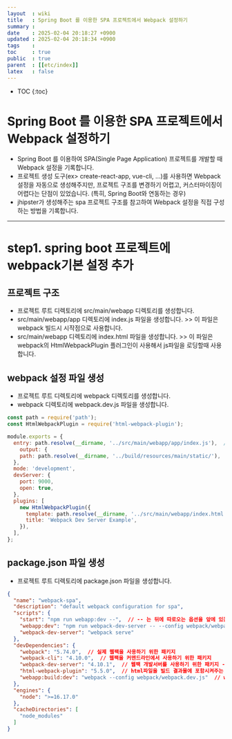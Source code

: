 ```yaml
---
layout  : wiki
title   : Spring Boot 를 이용한 SPA 프로젝트에서 Webpack 설정하기
summary : 
date    : 2025-02-04 20:18:27 +0900
updated : 2025-02-04 20:18:34 +0900
tags    : 
toc     : true
public  : true
parent  : [[etc/index]]
latex   : false
---
```

* TOC
{:toc}

# Spring Boot 를 이용한 SPA 프로젝트에서 Webpack 설정하기
- Spring Boot 를 이용하여 SPA(Single Page Application) 프로젝트를 개발할 때 Webpack 설정을 기록합니다.
- 프로젝트 생성 도구(ex> create-react-app, vue-cli, ...)를 사용하면 Webpack 설정을 자동으로 생성해주지만, 프로젝트 구조를 변경하기 어렵고, 커스터마이징이 어렵다는 단점이 있었습니다. (특히, Spring Boot와 연동하는 경우)
- jhipster가 생성해주는 spa 프로젝트 구조를 참고하여 Webpack 설정을 직접 구성하는 방법을 기록합니다.

---

# step1. spring boot 프로젝트에 webpack기본 설정 추가

## 프로젝트 구조
- 프로젝트 루트 디렉토리에 src/main/webapp 디렉토리를 생성합니다.
- src/main/webapp/app 디렉토리에 index.js 파일을 생성합니다.  >> 이 파일은 webpack 빌드시 시작점으로 사용합니다.
- src/main/webapp 디렉토리에 index.html 파일을 생성합니다.  >> 이 파일은 webpack의 HtmlWebpackPlugin 플러그인이 사용해서 js파일을 로딩할때 사용합니다.


## webpack 설정 파일 생성
- 프로젝트 루트 디렉토리에 webpack 디렉토리를 생성합니다.
- webpack 디렉토리에 webpack.dev.js 파일을 생성합니다.

```javascript
const path = require('path');
const HtmlWebpackPlugin = require('html-webpack-plugin');

module.exports = {
  entry: path.resolve(__dirname, '../src/main/webapp/app/index.js'),  // webpack 빌드 시작점
    output: {
    path: path.resolve(__dirname, '../build/resources/main/static/'),  // webpack 빌드 결과물이 저장될 디렉토리를 지정
  },
  mode: 'development',
  devServer: {
    port: 9000,
    open: true,
  },
  plugins: [
    new HtmlWebpackPlugin({
      template: path.resolve(__dirname, '../src/main/webapp/index.html'), // HtmlWebpackPlugin 플러그인이 사용해서 js파일을 로딩할때 사용하는 html파일
      title: 'Webpack Dev Server Example',
    }),
  ],
};
```

## package.json 파일 생성
- 프로젝트 루트 디렉토리에 package.json 파일을 생성합니다.

```json
{
  "name": "webpack-spa",
  "description": "default webpack configuration for spa",
  "scripts": {
    "start": "npm run webapp:dev --",  // -- 는 뒤에 따로오는 옵션을 앞에 있는 명령어에 전달하기 위함
    "webapp:dev": "npm run webpack-dev-server -- --config webpack/webpack.dev.js",
    "webpack-dev-server": "webpack serve"
  },
  "devDependencies": {
    "webpack": "5.74.0",  // 실제 웹팩을 사용하기 위한 패키지
    "webpack-cli": "4.10.0",  // 웹팩을 커맨드라인에서 사용하기 위한 패키지
    "webpack-dev-server": "4.10.1",  // 웹팩 개발서버를 사용하기 위한 패키지 -> 웹팩의 빌드 결과물을 메모리에 올려서 사용할 수 있게 해줌
    "html-webpack-plugin": "5.5.0",  // html파일을 빌드 결과물에 포함시켜주는 플러그인 (사용자가 직접 html파일을 만들어서 빌드 결과물에 포함시키지 않아도 됨)
    "webapp:build:dev": "webpack --config webpack/webpack.dev.js"  // webpack을 사용해서 빌드하는 명령어
  },
  "engines": {
    "node": ">=16.17.0"
  },
  "cacheDirectories": [
    "node_modules"
  ]
}
```